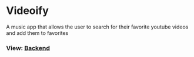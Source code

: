 # Videoify

A music app that allows the user to search for their favorite youtube videos and add them to favorites

### View: [Backend]([https://github.com/aliciasilverio/Video-ify-back-end])
